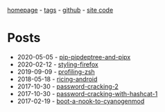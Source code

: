 [homepage](https://amar1729.github.io/) - [tags](./tags.html) - [github](https://github.com/Amar1729) - [site code](https://github.com/Amar1729/Amar1729.github.io)

# Posts

- 2020-05-05 - [pip-pipdeptree-and-pipx](./pip-pipdeptree-and-pipx.html)
- 2020-02-12 - [styling-firefox](./styling-firefox.html)
- 2019-09-09 - [profiling-zsh](./profiling-zsh.html)
- 2018-05-18 - [ricing-android](./ricing-android.html)
- 2017-10-30 - [password-cracking-2](./password-cracking-2.html)
- 2017-10-30 - [password-cracking-with-hashcat-1](./password-cracking-with-hashcat-1.html)
- 2017-02-19 - [boot-a-nook-to-cyanogenmod](./boot-a-nook-to-cyanogenmod.html)
